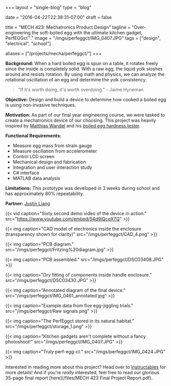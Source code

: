 +++
layout =    "single-blog"
type =      "blog"

date = "2016-04-22T22:38:31-07:00"
draft =     false


title = "MECH 423: Mechatronics Product Design"
tagline = "Over-engineering the soft-boiled egg with the ultimate kitchen gadget, PerfEGGct™."
image =     "/imgs/perfeggct/IMG_0407.JPG"
tags =      ["design", "electrical", "school"]

aliases =   ["/projects/mecha/perfeggct/"]
+++

__Background:__ When a hard boiled egg is spun on a table, it rotates freely since the inside is completely solid. With a raw egg, the liquid yolk sloshes around and resists rotation. By using math and physics, we can analyze the rotational oscillation of an egg and determine the yolk consistency.

> "If it's worth doing, it's worth overdoing." - Jaime Hyneman

__Objective:__ Design and build a device to determine how cooked a boiled egg is using non-invasive techniques.

__Motivation:__ As part of our final year engineering course, we were tasked to create a mechatronics device of our choosing. This project was heavily inspired by [Matthias Wandel](https://www.youtube.com/channel/UCckETVOT59aYw80B36aP9vw) and his [boiled egg hardness tester](https://www.youtube.com/watch?v=Cw9w1CZkTr0).

__Functional Requirements:__

+ Measure egg mass from strain gauge
+ Measure oscillation from accelerometer
+ Control LCD screen
+ Mechanical design and fabrication
+ Integration and user interaction study
+ C# interface
+ MATLAB data analysis

__Limitations:__ This prototype was developed in 3 weeks during school and has approximately 80% repeatability.

__Partner:__ [Justin Liang](http://justin-liang.com)

{{< vid caption="Sixty second demo video of the device in action." src="https://www.youtube.com/embed/54d9iQcqX7Q" >}}

{{< img caption="CAD model of electronics inside the enclosure (transparency shown for clarity)"
src="/imgs/perfeggct/CAD_4.png" >}}

{{< img caption="PCB diagram."
src="/imgs/perfeggct/Fritzing%20diagram.jpg" >}}

{{< img caption="PCB assembled."
src="/imgs/perfeggct/DSC03408.JPG" >}}

{{< img caption="Dry fitting of components inside handle enclosure."
src="/imgs/perfeggct/DSC03430.JPG" >}}

{{< img caption="Annotated diagram of the final device."
src="/imgs/perfeggct/IMG_0461_annotated.jpg" >}}

{{< img caption="Example data from five egg-jiggling trials."
src="/imgs/perfeggct/Raw signals.png" >}}

{{< img caption="The PerfEggct stored in its natural habitat."
src="/imgs/perfeggct/storage_1.png" >}}

{{< img caption="Kitchen gadgets aren't complete without a fancy photoshoot!"
src="/imgs/perfeggct/IMG_0407.JPG" >}}

{{< img caption="Truly perf-egg-ct."
src="/imgs/perfeggct/IMG_0424.JPG" >}}

Interested in reading more about this project? Head over to [Instructables](http://www.instructables.com/id/PerfEGGct-Engineering-the-Perfect-Soft-Boiled-Egg/) for more details! And if you're *really* interested, feel free to read our glorious 35-page final report [here](/files/MECH 423 Final Project Report.pdf).
